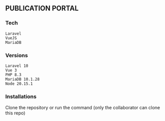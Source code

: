 ## PUBLICATION PORTAL

### Tech 
    Laravel
    VueJS
    MariaDB

### Versions
    Laravel 10
    Vue 3
    PHP 8.3
    MariaDB 10.1.28
    Node 20.15.1


### Installations

Clone the repository or run the command (only the collaborator can clone this repo)
``` git clone https://github.com/etiennewayne/publication-portal.git